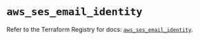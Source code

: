 # `aws_ses_email_identity`

Refer to the Terraform Registry for docs: [`aws_ses_email_identity`](https://registry.terraform.io/providers/hashicorp/aws/3.76.1/docs/resources/ses_email_identity).
